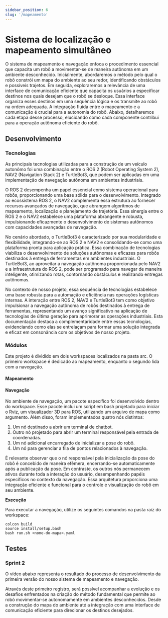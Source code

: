 ```yaml
---
sidebar_position: 6
slug: '/mapeamento'
---
```


# Sistema de localização e mapeamento simultâneo
O sistema de mapeamento e navegação enfoca o procedimento essencial que capacita um robô a movimentar-se de maneira autônoma em um ambiente desconhecido. Inicialmente, abordaremos o método pelo qual o robô constrói um mapa do ambiente ao seu redor, identificando obstáculos e possíveis trajetos. Em seguida, exploraremos a relevância de uma interface de comunicação eficiente que capacita os usuários a especificar destinos nos quais desejam que o robô se desloque. Essa interface organiza esses destinos em uma sequência lógica e os transmite ao robô na ordem adequada. A integração fluida entre o mapeamento e a comunicação é crucial para a autonomia do robô. Abaixo, detalharemos cada etapa desse processo, elucidando como cada componente contribui para a operação autônoma eficiente do robô.

## Desenvolvimento
### Tecnologias
As principais tecnologias utilizadas para a construção de um veículo autonômo foi uma combinação entre o ROS 2 (Robot Operating System 2), NAV2 (Navigation Stack 2) e TurtleBot3, que podem ser aplicadas em uma implementação de navegação autônoma em ambientes industriais. 

O ROS 2 desempenha um papel essencial como sistema operacional para robôs, proporcionando uma base sólida para o desenvolvimento. Integrado ao ecossistema ROS 2, o NAV2 complementa essa estrutura ao fornecer recursos avançados de navegação, que abrangem algoritmos de mapeamento, localização e planejamento de trajetória. Essa sinergia entre o ROS 2 e o NAV2 estabelece uma plataforma abrangente e robusta, impulsionando eficazmente o desenvolvimento de sistemas autônomos com capacidades avançadas de navegação.

No cenário abordado, o TurtleBot3 é caracterizado por sua modularidade e flexibilidade, integrando-se ao ROS 2 e NAV2 e consolidando-se como uma plataforma pronta para aplicação prática. Essa combinação de tecnologias viabiliza o desenvolvimento de soluções autônomas e eficazes para robôs destinados à entrega de ferramentas em ambientes industriais. O TurtleBot3, ao aproveitar a navegação autônoma proporcionada pelo NAV2 e a infraestrutura do ROS 2, pode ser programado para navegar de maneira inteligente, otimizando rotas, contornando obstáculos e realizando entregas autônomas.

No contexto de nosso projeto, essa sequência de tecnologias estabelece uma base robusta para a automação e eficiência nas operações logísticas internas. A interação entre ROS 2, NAV2 e TurtleBot3 tem como objetivo impulsionar a navegação autônoma de robôs destinados à entrega de ferramentas, representando um avanço significativo na aplicação de tecnologias de última geração para aprimorar as operações industriais. Esta documentação destaca a complementaridade entre essas tecnologias, evidenciando como elas se entrelaçam para formar uma solução integrada e eficaz em consonância com os objetivos de nosso projeto.

### Módulos
Este projeto é dividido em dois workspaces localizados na pasta src. O primeiro workspace é dedicado ao mapeamento, enquanto o segundo lida com a navegação.

#### Mapeamento 

#### Navegação 
No ambiente de navegação, um pacote específico foi desenvolvido dentro do workspace. Esse pacote inclui um script em bash projetado para iniciar o Rviz, um visualizador 3D para ROS, utilizando um arquivo de mapa como argumento. Além disso, foram implementados quatro nós distintos:

1. Um nó destinado a abrir um terminal de chatbot.
2. Outro nó projetado para abrir um terminal responsável pela entrada de coordenadas.
3. Um nó adicional encarregado de inicializar a pose do robô.
4. Um nó para gerenciar a fila de pontos relacionados à navegação.

É relevante observar que o nó responsável pela inicialização da pose do robô é concebido de maneira efêmera, encerrando-se automaticamente após a publicação da pose. Em contraste, os outros nós permanecem ativos durante toda a interação do usuário, desempenhando papéis específicos no contexto da navegação. Essa arquitetura proporciona uma integração eficiente e funcional para o controle e visualização do robô em seu ambiente.

**Execução**

Para executar a navegação, utilize os seguintes comandos na pasta raiz do workspace:
```
colcon build
source install/setup.bash
bash run.sh <nome-do-mapa>.yaml
```

## Testes
### Sprint 2
O vídeo abaixo representa o resultado do processo de desenvolvimento da primeira versão do nosso sistema de mapeamento e navegação. 



Através deste primeiro registro, será possível acompanhar a evolução e os desafios enfrentados na criação do método fundamental que permite ao robô movimentar-se autonomamente em ambientes desconhecidos. Desde a construção do mapa do ambiente até a integração com uma interface de comunicação eficiente para direcionar os destinos desejados.





